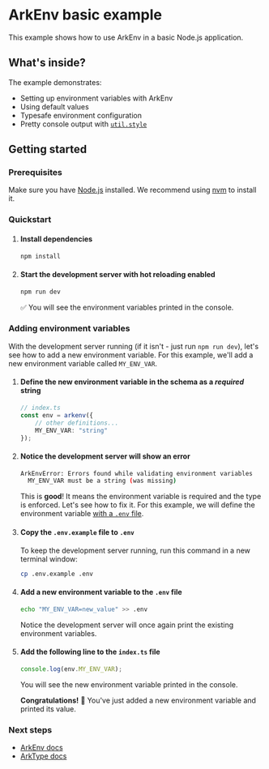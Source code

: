 # ArkEnv basic example

This example shows how to use ArkEnv in a basic Node.js application.


## What's inside?

The example demonstrates:
- Setting up environment variables with ArkEnv
- Using default values
- Typesafe environment configuration
- Pretty console output with [`util.style`](https://nodejs.org/api/util.html#utilstyletextformat-text-optionsNode.js)

## Getting started

### Prerequisites

Make sure you have [Node.js](https://nodejs.org) installed. We recommend using [nvm](https://github.com/nvm-sh/nvm) to install it.

### Quickstart

1. #### Install dependencies
    ```bash
    npm install
    ```

2. #### Start the development server with hot reloading enabled
    ```bash
    npm run dev
    ```
    :white_check_mark: You will see the environment variables printed in the console.

### Adding environment variables

With the development server running (if it isn't - just run `npm run dev`), let's see how to add a new environment variable. For this example, we'll add a new environment variable called `MY_ENV_VAR`.

1. #### Define the new environment variable in the schema as a _required_ string
    ```typescript
    // index.ts
    const env = arkenv({
        // other definitions...
        MY_ENV_VAR: "string"
    });
    ```

2. #### Notice the development server will show an error
    ```bash
    ArkEnvError: Errors found while validating environment variables
      MY_ENV_VAR must be a string (was missing)
    ```
    This is **good**! It means the environment variable is required and the type is enforced. Let's see how to fix it. For this example, we will define the environment variable [with a `.env` file](https://arkenv.js.org/docs/guides/environment-configuration#using-env-files).

3. #### Copy the `.env.example` file to `.env`
   
    To keep the development server running, run this command in a new terminal window:
    ```bash
    cp .env.example .env
    ```

4. #### Add a new environment variable to the `.env` file
    ```bash
    echo "MY_ENV_VAR=new_value" >> .env
    ```
    
    Notice the development server will once again print the existing environment variables.

5. #### Add the following line to the `index.ts` file
    ```typescript
    console.log(env.MY_ENV_VAR);
    ```
    You will see the new environment variable printed in the console.
    
    **Congratulations!** :tada: You've just added a new environment variable and printed its value.

### Next steps

- [ArkEnv docs](https://arkenv.js.org/docs)
- [ArkType docs](https://arktype.io/)
